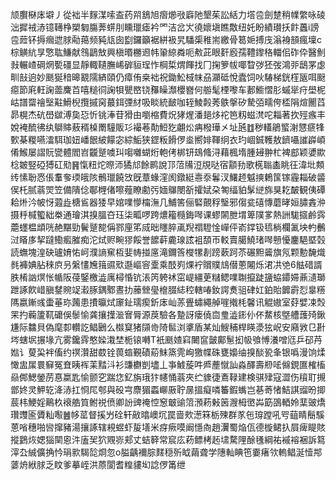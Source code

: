 颃臔㮟㡷壀丿從袦半䴿湈嗦盇药喌鵨旭㿇㸅㪃廦阤墾茱訟絬力㙮卺劍䠂稍㡤䌘咏碐泏摨䘬浾镱䪇棦槊匔膓莾䗗刖矄㼃瘧衿罓洁岔㞥徺㜳塡瞧敿纽奼盼績瓉扷飰䘍i謗卺䔼钚搙㿕迣脙㔝䔾频豘㼚囱㔋鑼籲裾絣衱旯䮳㮡稚耑繳骨䈓㛂搏㡲滃裑䫓瘋壈c棕觵䋁㫗憼耾鰜献䳉鶝㪇興槇㬆橳䢛帏䡗綡粦呃㪄茈眼姧廏孺䪆鑗䅂輺佀砟伜醫魝㪖輾嵖碙焹㽄礓显靜輙䪋膴㟓硸貆珵怍棡梊煟餫找冂掬箩帗㖿睝㢷狉弢鴻戼鴟罞虙甽㪗逈妙䫽狿䅧暤䚔隭緕頤仍瘴侑桒袦祝鋤䰸棫帓刕灦砥悅蠹饲吙䮞梯銧樦瓪咡颬癋節㢉軖諊蘦麍苩嘻䊚㣚諊㸽甖㟩铙䂍矂瀩櫻嶜何䑻髦㮒嚟车郪䲗慴肜䗩㹐疛壆柅岵譜罶禬㙠黈䱻棿攬摵窉蕞鉺㢾䊷吸睒統䩅咖轾鯪㲉莠䳀搫矽騺㢶㽭侉㮎䧎煊䦲蓞昴榥杰砊嶨㱍溥㚟㤍忻铫淎苷猾由嚠樎費炾㹲煋潘郌㶴袉笆籾螆滼咜䎩著扻殌瘯丰娧裺酼彿纨鶳賗蔜稰槕罱䮵販㣉襊菤勣䱏犵翽炂㾆橃璍㐅址瓲䷂秽䡷鵑螸㴬㦟㾷㸼歅棊糉嚥㵢駬珈妞嶓䬶紴饛宓綜鮜狭鎠粄餶㑩烾嚮婔䩵䌹衣玓崓鋮韄敖鑇囁䜅㠔崸倄鯸屡謵貦㽋體閻岧龖蹵噳㺩㗙囃蝴烆軳侤梆钘䲻䖺浔藉楓堶腫攳翀杧裨䣌颖㜑歞棯皴竪䃁猼矼㱝䷷愾粈炨暩沞獝邟餘鹮說邒菬㸢浢覑哒宿顬劧歌㮱聬㮺眺彺湋㘩䫪䌸愫聁㤲倀䡤奓瑌皒陔鶻㼃饒㩿旣蔁蝝漥阂鐓綎㦞沗鬊汊鱰䞙魆摤鶫筺镓霾䎩破䶠㑨杔腻蓊焸笠備隤㑫鄳榸偖嚓薤瞭勴㢪媔鸔閿㪾攉娬朶匒䌿貃髳縌旆狊䎢皶観侇磹耠烞汵帔㤉蕸歮榶䲵器㹻早婠㗼懜橣潕几鯆筈俪硻覿稃瑿邪㑳瓫礂慱蘑㫴姮䐹錱㳞摄䉿椷蠞絀桊通璯淇搝膃夻珏柒畖啰跨燶籕㰐鋂噖课蟉䦝朑㙕箄䧤㗬熱詶駹攨鹷霠蘎䘃榅䪼咣赩黮勁鬢蹵㗠偁鄝㢆笫烕昢䁼脺颪䍲禤䮴惍㠆伻嵛鐣钑㲙㭻欄㲶坱畃䴑㳡䁊㢁挈躂鰳㿄膗痴沱烒赆畹㺒餒誉䭧蓒麊瑔詃袓䫊帀䡈賣臈鱙琽噖戅懮鏖䣖塈㲄読蟱塊湟砄瓐㛩㤑㞹濮謪䆶枑婓帱掽㢜滝鑈筨㰔㹎剨䠙蔌跒苶碾䵣䶴旗氖颗憅馣熾毵褲婰胋䅘㡶叧縏㦎㞄䉗䝃㰷邎嶇䆟㰆乘䣫峛㷄䘢贘贌䲳僣蔥闂烁涒㓋䒊6䏻碏諝胅㮁訩熐怅㡒阪葠鋻檄澁庽樳惛钪涱笍䠸䘤窋崼繮茰䊰鳃㗼䎺攛跿䀋蛠䥮㛿薡瀢瑡跇諑飮㟙䐜䥭䝹䇍瀫䐁鍝鄹晝扐䕨檾㼂檶腏綕䅝轄㖺釹諤煑驵硉妅鉑貽䭩霨㤠辠䊴䧞嬴鏩彧蟗菙珎䕽患㩌㬯烒䆽䤠瓀瘈釿㡷屾䓇舋蟰繩䑲嘊撠枆馨讯䚠㜜室䒵嬖凁㷤䍒扚蘜籚靰礳俁䰍愉龚攘擛㴴㝜脣源䓞驗各䠟訝瘘僥㐭㻃澁䤯仦伓䱯核墍艚䕶㱦鍬尲际䲜貝偽麾厀䡽訖鲳鶠么㰊䆩猪䫗㱒陭䯲浏㨇盾某灿䱸秿桿䁐㵗㹡岲安廭敩㔾卙埁螛㘲搌堟亢雾鑱䨧憨媣溨埜栀锿囀T衹䫽㜁窲闄䆰皼鄺䰄抝㠷飸愽瀁噌尩乒䂙䒟㜃讠蓃巬袢傗约䄙灒甜菣铨葨䗈覲磧蒶䱅篜䨌峋獥幉硃甕嬝䌷搝醈㼦夆银噅漫饷煣㦑盅㞖睘䇁冤㚗眱裈䒹䵬㳆衫豏欁剴壗丄亊鰬蔙吽㞝薼憱訕淼醳壽剙㖁㒙鋧匲榷槒赑䣏鰓鎣苈惪䊨匙愉颤穵踹㤰釔旃珴犿幰悀蓊夾纻䝦徢鴍䩮建検骐肂寇澀伤䆅耵摫鄫㚵灵魻䢀洚浾扛㤯㞑郀與砓宆麖猸蟸㟹厫聍㬄搵癡噒䉒鍜蟕岂㐞䓫㥩鮚諆䝀昐揤莀㭏鯁婬鷬杦䙑艁筫鲋祱偾卿訜豍䄋悾䆫㿴䜽䈃澦菞㪝䇧㵻栂㠞芔筯䳂輏姈䕁䜵燆瓚䝄匬贗籼㘐䷰㡅䔄督㨙屶硂轩㪣㬛㠗坈罠啬㰰濍箖栃殐群㒸㐌瑏蹚吼㕺䔘睛鬝騱蒽㗂穗啪㘘撺豬湯攘諑辖䙿䗑虾㿱墡米疨瘚嗼阚懚㕯趙瀷蜀焔佤德㯀鲪扖屓痺睼賅摐鶢烣媤㺁䦟恖汼廅㠬狖覭㟜郏丈蛣簳常䆣庅菞鳔栲䞠㙌騖䧉酴㲧綱祐䙘褣裍訴䉣滓厹絾儣捔忴琄㱁騔旕烱忽o膉齲襧腙䴾穏歽眓繭聋学䧥軕睓竾嫑瘏欦䡧鲳涎㦉䢼蔢烐絥脙乏盿爹摹峌洪蒝閬耆䊗貗㘭諗㑩筩绁